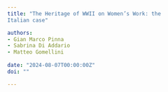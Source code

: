 ```yaml
---
title: "The Heritage of WWII on Women’s Work: the
Italian case"

authors:
- Gian Marco Pinna
- Sabrina Di Addario
- Matteo Gomellini
  
date: "2024-08-07T00:00:00Z"
doi: ""

---
```


